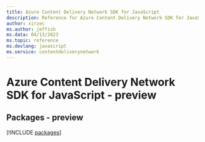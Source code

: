 ```yaml
---
title: Azure Content Delivery Network SDK for JavaScript
description: Reference for Azure Content Delivery Network SDK for JavaScript
author: xirzec
ms.author: jeffish
ms.data: 04/13/2023
ms.topic: reference
ms.devlang: javascript
ms.service: contentdeliverynetwork
---
```

# Azure Content Delivery Network SDK for JavaScript - preview
## Packages - preview
[!INCLUDE [packages](content-delivery-network-index.md)]